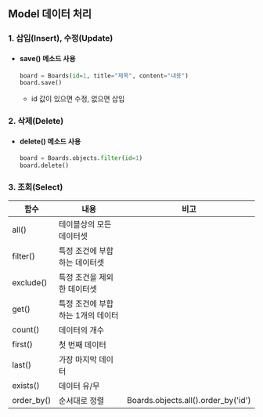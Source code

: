 ## Model 데이터 처리

### 1. 삽입(Insert), 수정(Update)

- #### save() 메소드 사용

  ```python
  board = Boards(id=1, title="제목", content="내용")
  board.save()
  ```

  - id 값이 있으면 수정, 없으면 삽입

### 2. 삭제(Delete)

- #### delete() 메소드 사용

  ```python
  board = Boards.objects.filter(id=1)
  board.delete()
  ```

### 3. 조회(Select)

| 함수       | 내용                              | 비고                                |
| ---------- | --------------------------------- | ----------------------------------- |
| all()      | 테이블상의 모든 데이터셋          |                                     |
| filter()   | 특정 조건에 부합하는 데이터셋     |                                     |
| exclude()  | 특정 조건을 제외한 데이터셋       |                                     |
| get()      | 특정 조건에 부합하는 1개의 데이터 |                                     |
| count()    | 데이터의 개수                     |                                     |
| first()    | 첫 번째 데이터                    |                                     |
| last()     | 가장 마지막 데이터                |                                     |
| exists()   | 데이터 유/무                      |                                     |
| order_by() | 순서대로 정렬                     | Boards.objects.all().order_by('id') |


